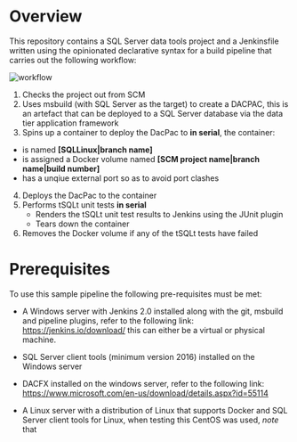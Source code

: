 # Overview

This repository contains a SQL Server data tools project and a Jenkinsfile written using the opinionated declarative syntax for a build pipeline that carries out the following workflow:

![workflow](https://user-images.githubusercontent.com/15145995/38548952-f5750942-3caa-11e8-8291-20f593eb1c34.PNG)

1. Checks the project out from SCM
2. Uses msbuild (with SQL Server as the target) to create a DACPAC, this is an artefact that can be deployed to a SQL Server database via the data tier application framework
3. Spins up a container to deploy the DacPac to **in serial**, the container:
  - is named **[SQLLinux|branch name]**
  - is assigned a Docker volume named **[SCM project name|branch name|build number]**
  - has a unqiue external port so as to avoid port clashes
4. Deploys the DacPac to the container
5. Performs tSQLt unit tests **in serial**
   - Renders the tSQLt unit test results to Jenkins using the JUnit plugin
   - Tears down the container
6. Removes the Docker volume if any of the tSQLt tests have failed

# Prerequisites

To use this sample pipeline the following pre-requisites must be met:

- A Windows server with Jenkins 2.0 installed along with the git, msbuild and pipeline plugins, refer to the following link:
  https://jenkins.io/download/
  this can either be a virtual or physical machine.   

- SQL Server client tools (minimum version 2016) installed on the Windows server

- DACFX installed on the windows server, refer to the following link:
  https://www.microsoft.com/en-us/download/details.aspx?id=55114
  
- A Linux server with a distribution of Linux that supports Docker and SQL Server client tools for Linux, when testing this CentOS was used, *note* that   

